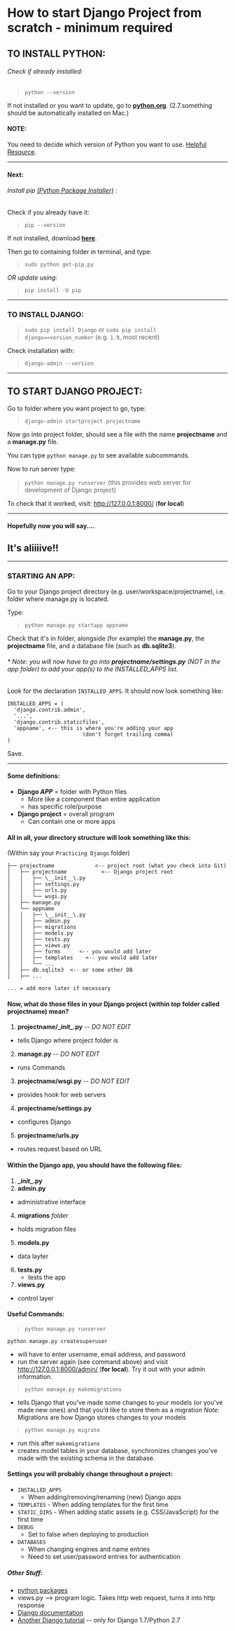 # How to start Django Project from scratch - minimum required
## TO INSTALL PYTHON:
###### Check if already installed:
>`python --version`

If not installed or you want to update, go to **[python.org](https://www.python.org/downloads/)**. (2.7.something should be automatically installed on Mac.)

#### NOTE:
You need to decide which version of Python you want to use. [Helpful Resource](https://wiki.python.org/moin/Python2orPython3).

***

#### Next:
###### Install pip *[(Python Package Installer)](https://pip.pypa.io/en/stable/)* :
Check if you already have it:
>`pip --version`

If not installed, download **[here](https://pip.pypa.io/en/stable/installing/#installing-with-get-pip-py/)**.

Then go to containing folder in terminal, and type:
>`sudo python get-pip.py`

*OR update using:*
>`pip install -U pip`

***
### TO INSTALL DJANGO:
>`sudo pip install Django`  or `sudo pip install django==version_number` (e.g. `1.9`, most recent)

Check installation with:
>`django-admin --version`

***
## TO START DJANGO PROJECT:
Go to folder where you want project to go, type:

>`django-admin startproject projectname`

Now go into project folder, should see a file with the name **projectname** and a **manage.py** file.

You can type `python manage.py` to see available subcommands.

Now to run server type:
>`python manage.py runserver` (this provides web server for development of Django project)

To check that it worked, visit: http://127.0.0.1:8000/ (**for local**)

___
#### Hopefully now you will say....
## It's aliiiive!!
___

### STARTING AN APP:
Go to your Django project directory (e.g. user/workspace/projectname), i.e. folder where manage.py is located.

Type:
>`python manage.py startapp appname`

Check that it's in folder, alongside (for example) the **manage.py**, the **projectname** file, and a database file (such as **db.sqlite3**).

###### \* Note: you will now have to go into **projectname/settings.py** (NOT in the app folder) to add your app(s) to the INSTALLED_APPS list.

Look for the declaration `INSTALLED_APPS`. It should now look something like:

```
INSTALLED_APPS = (
  'django.contrib.admin',
  '...',
  'django.contrib.staticfiles',
  'appname', <-- this is where you're adding your app
                        (don't forget trailing comma)
)
```

Save.

---

#### Some definitions:
- **Django *APP*** = folder with Python files
  - More like a component than entire application
  - has specific role/purpose
- **Django project** = overall program
  - Can contain one or more apps

#### All in all, your directory structure will look something like this:
(Within say your `Practicing Django` folder)
```
├── projectname             <-- project root (what you check into Git)
│   ├── projectname           <-- Django project root
│   │   ├── \__init__\.py
│   │   ├── settings.py
│   │   ├── urls.py
│   │   └── wsgi.py
│   ├── manage.py
│   └── appname
│   │   ├── \__init__\.py
│   │   ├── admin.py
│   │   ├── migrations
│   │   ├── models.py
│   │   ├── tests.py
│   │   ├── views.py
│   │   ├── forms      <-- you would add later
│   │   ├── templates    <-- you would add later
│   │   └── ...
│   ├── db.sqlite3  <-- or some other DB
│   ├── ...

... = add more later if necessary
```


#### Now, what do those files in your Django project (within *top* folder called projectname) mean?
1. **projectname/\__init__\.py** -- *DO NOT EDIT*
  - tells Django where project folder is
2. **manage.py** -- *DO NOT EDIT*
  - runs Commands
3. **projectname/wsgi.py** -- *DO NOT EDIT*
  - provides hook for web servers
4. **projectname/settings.py**
  - configures Django
5. **projectname/urls.py**
  - routes request based on URL

#### Within the Django app, you should have the following files:
1. **\__init__\.py**
2. **admin.py**
  - administrative interface
4. **migrations** *folder*
  - holds migration files
5. **models.py**
  - data layter
6. **tests.py**
   - tests the app
8. **views.py**
  - control layer

#### Useful Commands:
> `python manage.py runserver`
>
 `python manage.py createsuperuser`
  - will have to enter username, email address, and password
  - run the server again (see command above) and visit http://127.0.0.1:8000/admin/ (**for local**). Try it out with your admin information.

>`python manage.py makemigrations`
  - tells Django that you’ve made some changes to your models (or you’ve made new ones) and that you’d like to store them as a migration
*Note*: Migrations are how Django stores changes to your models

>`python manage.py migrate`
  - run this after `makemigrations`
  - creates model tables in your database, synchronizes changes you've made with the existing schema in the database.

#### Settings you will probably change throughout a project:
  - `INSTALLED_APPS`
    - When adding/removing/renaming (new) Django apps
  -  `TEMPLATES`
    - When adding templates for the first time
  -  `STATIC_DIRS`
    - When adding static assets (e.g. CSS/JavaScript) for the first time
  - `DEBUG`
    - Set to false when deploying to production
  - `DATABASES`
    - When changing engines and name entries
    - Need to set user/password entries for authentication

##### Other Stuff:
+ [python packages](https://docs.python.org/3/installing/)
+ views.py --> program logic. Takes http web request, turns it into http response
+ [Django documentation](https://docs.djangoproject.com/en/1.9/)
+ [Another Django tutorial](http://www.tangowithdjango.com/) -- only for Django 1.7/Python 2.7
